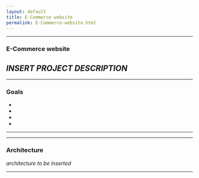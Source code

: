 ```yaml
---
layout: default
title: E-Commerce website
permalink: E-Commerce-website.html
---
```


---

### E-Commerce website

*INSERT PROJECT DESCRIPTION*
---
---
### Goals

- 
- 
- 
- 
---
---
### Architecture

*architecture to be inserted*



---
